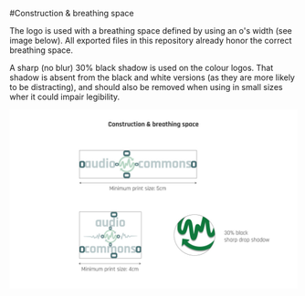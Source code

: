 #Construction & breathing space

The logo is used with a breathing space defined by using an o's width (see image below).
All exported files in this repository already honor the correct breathing space.

A sharp (no blur) 30% black shadow is used on the colour logos.
That shadow is absent from the black and white versions (as they are more likely to be distracting), and should also be removed when using in small sizes wher it could impair legibility.

![](https://github.com/AudioCommons/audio-commons-logo/blob/master/guidelines/jpeg/audio-commons_guidelines-construction-breathing-space.jpg)
